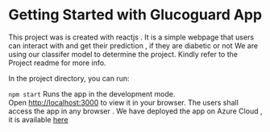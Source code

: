 # Getting Started with Glucoguard App
This project was is created with reactjs . It is a simple webpage that users can interact with and get their prediction , if they are diabetic or not 
We are using our classifer model to determine the project. Kindly refer to the Project readme for more info. 


In the project directory, you can run:

`npm start`
Runs the app in the development mode.\
Open [http://localhost:3000](http://localhost:3000) to view it in your browser.
The users shall access the app in any browser . 
We have deployed the app on Azure Cloud , it is available [here]()
